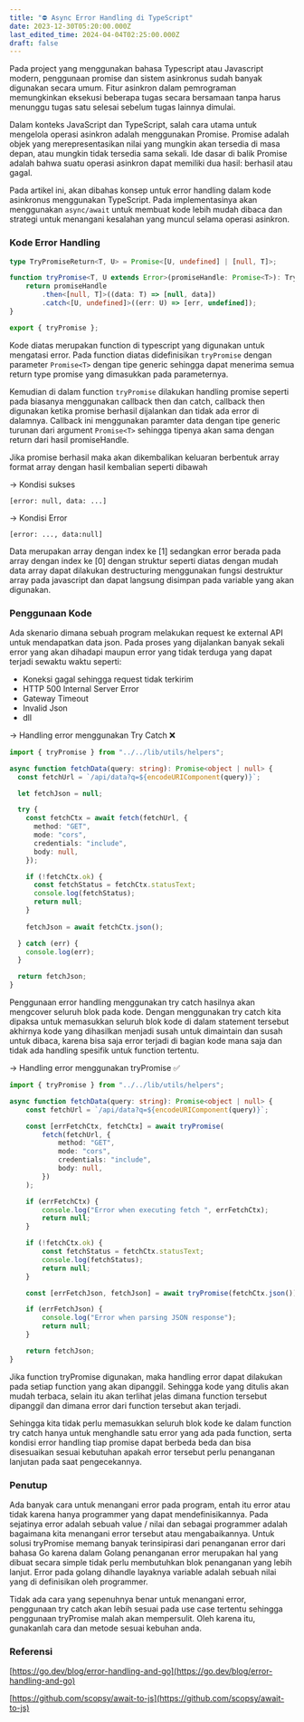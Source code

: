 ```yaml
---
title: "⛔️ Async Error Handling di TypeScript"
date: 2023-12-30T05:20:00.000Z
last_edited_time: 2024-04-04T02:25:00.000Z
draft: false
---
```


Pada project yang menggunakan bahasa Typescript atau Javascript modern, penggunaan promise dan sistem asinkronus sudah banyak digunakan secara umum. Fitur asinkron dalam pemrograman memungkinkan eksekusi beberapa tugas secara bersamaan tanpa harus menunggu tugas satu selesai sebelum tugas lainnya dimulai. 


Dalam konteks JavaScript dan TypeScript, salah cara utama untuk mengelola operasi asinkron adalah menggunakan Promise. Promise adalah objek yang merepresentasikan nilai yang mungkin akan tersedia di masa depan, atau mungkin tidak tersedia sama sekali. Ide dasar di balik Promise adalah bahwa suatu operasi asinkron dapat memiliki dua hasil: berhasil atau gagal.


Pada artikel ini, akan dibahas konsep untuk error handling dalam kode asinkronus menggunakan TypeScript. Pada implementasinya akan menggunakan `async/await` untuk membuat kode lebih mudah dibaca dan strategi untuk menangani kesalahan yang muncul selama operasi asinkron.


### Kode Error Handling


```typescript
type TryPromiseReturn<T, U> = Promise<[U, undefined] | [null, T]>;

function tryPromise<T, U extends Error>(promiseHandle: Promise<T>): TryPromiseReturn<T, U> {
    return promiseHandle
        .then<[null, T]>((data: T) => [null, data])
        .catch<[U, undefined]>((err: U) => [err, undefined]);
}

export { tryPromise };
```


Kode diatas merupakan function di typescript yang digunakan untuk mengatasi error. Pada function diatas didefinisikan `tryPromise` dengan parameter `Promise<T>` dengan tipe generic sehingga dapat menerima semua return type promise yang dimasukkan pada parameternya.


Kemudian di dalam function `tryPromise` dilakukan handling promise seperti pada biasanya menggunakan callback then dan catch, callback then digunakan ketika promise berhasil dijalankan dan tidak ada error di dalamnya. Callback ini menggunakan paramter data dengan tipe generic turunan dari argument `Promise<T>` sehingga tipenya akan sama dengan return dari hasil promiseHandle.


Jika promise berhasil maka akan dikembalikan keluaran berbentuk array format array dengan hasil kembalian seperti dibawah


→ Kondisi sukses


`[error: null, data: ...]`

→ Kondisi Error


`[error: ..., data:null]`


Data merupakan array dengan index ke [1] sedangkan error berada pada array dengan index ke [0] dengan struktur seperti diatas dengan mudah data array dapat dilakukan destructuring menggunakan fungsi destruktur array pada javascript dan dapat langsung disimpan pada variable yang akan digunakan.


### Penggunaan Kode


Ada skenario dimana sebuah program melakukan request ke external API untuk mendapatkan data json. Pada proses yang dijalankan banyak sekali error yang akan dihadapi maupun error yang tidak terduga yang dapat terjadi sewaktu waktu seperti:

- Koneksi gagal sehingga request tidak terkirim
- HTTP 500 Internal Server Error
- Gateway Timeout
- Invalid Json
- dll

→ Handling error menggunakan Try Catch ❌


```typescript
import { tryPromise } from "../../lib/utils/helpers";

async function fetchData(query: string): Promise<object | null> {
  const fetchUrl = `/api/data?q=${encodeURIComponent(query)}`;

  let fetchJson = null;

  try {
    const fetchCtx = await fetch(fetchUrl, {
      method: "GET",
      mode: "cors",
      credentials: "include",
      body: null,
    });

    if (!fetchCtx.ok) {
      const fetchStatus = fetchCtx.statusText;
      console.log(fetchStatus);
      return null;
    }
    
    fetchJson = await fetchCtx.json();

  } catch (err) {
    console.log(err);
  }

  return fetchJson;
}
```


Penggunaan error handling menggunakan try catch hasilnya akan mengcover seluruh blok pada kode. Dengan menggunakan try catch kita dipaksa untuk memasukkan seluruh blok kode di dalam statement tersebut akhirnya kode yang dihasilkan menjadi susah untuk dimaintain dan susah untuk dibaca, karena bisa saja error terjadi di bagian kode mana saja dan tidak ada handling spesifik untuk function tertentu.


→ Handling error menggunakan tryPromise ✅


```typescript
import { tryPromise } from "../../lib/utils/helpers";

async function fetchData(query: string): Promise<object | null> {
    const fetchUrl = `/api/data?q=${encodeURIComponent(query)}`;

    const [errFetchCtx, fetchCtx] = await tryPromise(
        fetch(fetchUrl, {
            method: "GET",
            mode: "cors",
            credentials: "include",
            body: null,
        })
    );

    if (errFetchCtx) {
        console.log("Error when executing fetch ", errFetchCtx);
        return null;
    }

    if (!fetchCtx.ok) {
        const fetchStatus = fetchCtx.statusText;
        console.log(fetchStatus);
        return null;
    }

    const [errFetchJson, fetchJson] = await tryPromise(fetchCtx.json());

    if (errFetchJson) {
        console.log("Error when parsing JSON response");
        return null;
    }

    return fetchJson;
}
```


Jika function tryPromise digunakan, maka handling error dapat dilakukan pada setiap function yang akan dipanggil. Sehingga kode yang ditulis akan mudah terbaca, selain itu akan terlihat jelas dimana function tersebut dipanggil dan dimana error dari function tersebut akan terjadi. 


Sehingga kita tidak perlu memasukkan seluruh blok kode ke dalam function try catch hanya untuk menghandle satu error yang ada pada function, serta kondisi error handling tiap promise dapat berbeda beda dan bisa disesuaikan sesuai kebutuhan apakah error tersebut perlu penanganan lanjutan pada saat pengecekannya.


### Penutup


Ada banyak cara untuk menangani error pada program, entah itu error atau tidak karena hanya programmer yang dapat mendefinisikannya. Pada sejatinya error adalah sebuah value / nilai dan sebagai programmer adalah bagaimana kita menangani error tersebut atau mengabaikannya. Untuk solusi tryPromise memang banyak terinsipirasi dari penanganan error dari bahasa Go karena dalam Golang penanganan error merupakan hal yang dibuat secara simple tidak perlu membutuhkan blok penanganan yang lebih lanjut. Error pada golang dihandle layaknya variable adalah sebuah nilai yang di definisikan oleh programmer.


Tidak ada cara yang sepenuhnya benar untuk menangani error, penggunaan try catch akan lebih sesuai pada use case tertentu sehingga penggunaan tryPromise malah akan mempersulit. Oleh karena itu, gunakanlah cara dan metode sesuai kebuhan anda.


### Referensi


[https://go.dev/blog/error-handling-and-go](https://go.dev/blog/error-handling-and-go)


[https://github.com/scopsy/await-to-js](https://github.com/scopsy/await-to-js)

